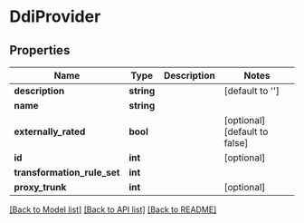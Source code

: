# DdiProvider

## Properties
Name | Type | Description | Notes
------------ | ------------- | ------------- | -------------
**description** | **string** |  | [default to '']
**name** | **string** |  | 
**externally_rated** | **bool** |  | [optional] [default to false]
**id** | **int** |  | [optional] 
**transformation_rule_set** | **int** |  | 
**proxy_trunk** | **int** |  | [optional] 

[[Back to Model list]](../README.md#documentation-for-models) [[Back to API list]](../README.md#documentation-for-api-endpoints) [[Back to README]](../README.md)


